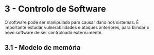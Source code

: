# 3 - Controlo de Software

O software pode ser manipulado para causar dano nos sistemas. É importante estudar vulnerabilidades e ataques anteriores, para blindar o novo software de ser controloado externamente. 

## 3.1 - Modelo de memória

